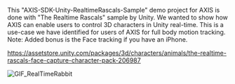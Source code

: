 This "AXIS-SDK-Unity-RealtimeRascals-Sample" demo project for AXIS is done with "The Realtime Rascals" sample by Unity.
We wanted to show how AXIS can enable users to control 3D characters in Unity real-time.
This is a use-case we have identified for users of AXIS for full body motion tracking.
Note: Added bonus is the Face tracking if you have an iPhone.

https://assetstore.unity.com/packages/3d/characters/animals/the-realtime-rascals-face-capture-character-pack-206987

![GIF_RealTimeRabbit](https://github.com/Refract-Technologies/AXIS-SDK-Unity-RealtimeRascals-Sample/assets/120457042/bf74fc0b-12c0-4c58-a9df-bf819e542ed8)
